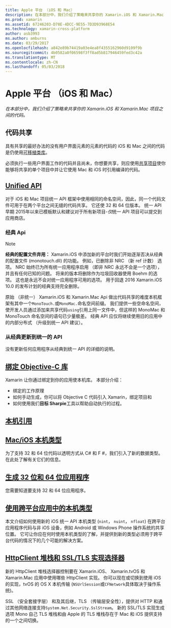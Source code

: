 ```yaml
---
title: Apple 平台 （iOS 和 Mac）
description: 在本部分中，我们介绍了策略来共享你的 Xamarin.iOS 和 Xamarin.Mac 项目之间的代码。
ms.prod: xamarin
ms.assetid: 67246203-D78E-4DCC-9E55-7D3D93968E54
ms.technology: xamarin-cross-platform
author: asb3993
ms.author: amburns
ms.date: 03/29/2017
ms.openlocfilehash: a842e89b74419a03e4ea8f4355162960d9109f9b
ms.sourcegitcommit: 4b0582a0f06598f3ff8ad5b817946459fed3c42a
ms.translationtype: MT
ms.contentlocale: zh-CN
ms.lasthandoff: 05/03/2018
---
```

# <a name="apple-platform-ios-and-mac"></a>Apple 平台 （iOS 和 Mac）

_在本部分中，我们介绍了策略来共享你的 Xamarin.iOS 和 Xamarin.Mac 项目之间的代码。_

## <a name="code-sharing"></a>代码共享

具有共享的最好办法的没有用户界面元素的元素的代码的 iOS 和 Mac 之间的代码是仍使用[可移植类库](~/cross-platform/app-fundamentals/pcl.md)。

必须执行一些用户界面工作的代码并且尚未，你想要共享，则应使用[共享项目](~/cross-platform/app-fundamentals/shared-projects.md)使你能够将共享的单个项目中并让它使用 Mac 和 iOS 时引用编译的代码。

##  <a name="unified-apiunifiedindexmd"></a>[Unified API](unified/index.md)

对于 iOS 和 Mac 项目统一 API 框架中使用相同的命名空间，因此，同一个代码文件可用于在两个平台之间无缝的代码共享。 它还使 32 和 64 位版本。 统一 API 早期 2015年以来已模板默认和建议对于所有新项目-*仅*统一 API 项目可以提交到应用商店。

### <a name="classic-apis"></a>经典 Api

> [!NOTE]
> **经典的配置文件弃用：** Xamarin.iOS 中添加新的平台时我们开始逐渐否决从经典的配置文件 (monotouch.dll) 的功能。 例如，已删除非 NRC （新 ref 计数） 选项。 NRC 始终已为所有统一应用程序启用 （即非 NRC 永远不会是一个选项），并且有任何已知的问题。 将来的版本将删除作为垃圾回收器使用 Boehm 的选项。 这也是永远不会对统一应用程序可用的选项。 用于回退 2016 Xamarin.iOS 10.0 的发布计划的经典支持完全删除。

原始 （非统一） Xamarin.iOS 和 Xamarin.Mac Api 做出代码共享的难度本机框架有其中一个`MonoTouch.`或`MonoMac.`命名空间前缀。  我们提供一些空命名空间，使开发人员通过添加来共享代码`using`引用上同一文件中，但这样的 MonoMac 和 MonoTouch 命名空间的语句已少量极差。 经典 API 应仅将继续使用旧的应用中的内部分布式 （升级到统一 API 建议）。


### <a name="updating-from-classic-to-the-unified-api"></a>从经典更新到统一的 API

没有更新任何应用程序从经典到统一 API 的详细的说明。

## <a name="binding-objective-c-librariesbindingindexmd"></a>[绑定 Objective-C 库](binding/index.md)

Xamarin 让你通过绑定到你的应用使本机库。 本部分介绍：

- 绑定的工作原理
- 如何手动生成，你可以将 Objective C 代码引入 Xamarin，绑定项目和
- 如何使用我们**目标 Sharpie**工具以帮助自动执行的过程。

## <a name="native-referencesnative-referencesmd"></a>[本机引用](native-references.md)



##  <a name="macios-native-typesnativetypesmd"></a>[Mac/iOS 本机类型](nativetypes.md)

为了支持 32 和 64 位代码以透明方式从 C# 和 F #，我们引入了新的数据类型。   在此处了解有关它们的信息。

##  <a name="building-32-and-64-bit-apps32-and-64indexmd"></a>[生成 32 位和 64 位应用程序](32-and-64/index.md)

您需要知道要支持 32 和 64 位应用程序。

## <a name="working-with-native-types-in-cross-platform-appsnative-types-cross-platformmd"></a>[使用跨平台应用中的本机类型](native-types-cross-platform.md)

本文介绍如何使用新的 iOS 统一 API 本机类型 (`nint`， `nuint`， `nfloat`) 在跨平台应用程序代码与非 iOS 设备，例如 Android 或 Windows Phone 操作系统的共享位置。
它可让你应在何时使用本机类型的了解，并提供到新的类型必须用于跨平台代码的情况下的几个可能的解决方案。


## <a name="httpclient-stack-and-ssltls-implementation-selectorhttp-stackmd"></a>[HttpClient 堆栈和 SSL/TLS 实现选择器](http-stack.md)

新的 HttpClient 堆栈选择器控制要在 Xamarin.iOS、 Xamarin.tvOS 和 Xamarin.Mac 应用中使用哪些 HttpClient 实现。 你可以现在或切换到使用 iOS 的实现，tvOS 的 OS X 本机传输 (`NSUrlSession`或`CFNetwork`具体取决于操作系统)。

SSL （安全套接字层） 和及其后继，TLS （传输层安全性），提供对 HTTP 和通过其他网络连接支持`System.Net.Security.SslStream`。 新的 SSL/TLS 实现生成选项 Mono 自己 TLS 堆栈和由 Apple 的 TLS 堆栈存在于 Mac 和 iOS 提供支持的一个之间切换。
